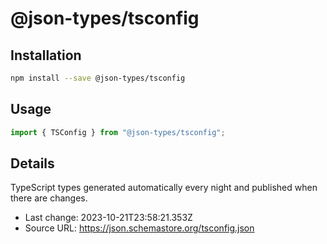 # @json-types/tsconfig

## Installation

```sh
npm install --save @json-types/tsconfig
```

## Usage

```ts
import { TSConfig } from "@json-types/tsconfig";
```

## Details

TypeScript types generated automatically every night and published when there are changes.

- Last change: 2023-10-21T23:58:21.353Z
- Source URL: https://json.schemastore.org/tsconfig.json
